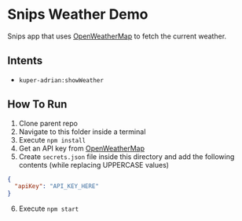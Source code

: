 # Snips Weather Demo

Snips app that uses [OpenWeatherMap](https://openweathermap.org/) to fetch the current weather.

## Intents

* `kuper-adrian:showWeather`

## How To Run

1. Clone parent repo
2. Navigate to this folder inside a terminal
3. Execute `npm install`
4. Get an API key from [OpenWeatherMap](https://openweathermap.org/)
5. Create `secrets.json` file inside this directory and add the following contents (while replacing UPPERCASE values)
```json
{
  "apiKey": "API_KEY_HERE"
}
```
6. Execute `npm start`